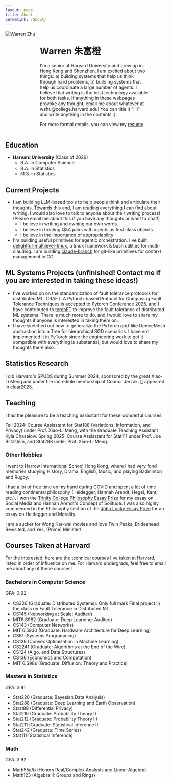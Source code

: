 ```yaml
---
layout: page
title: About
permalink: /about/
---
```

<div style="overflow: auto;">
  <img src="/assets/pictures/profile.png" alt="Warren Zhu" class="profile-image" style="max-width: 150px; border-radius: 0; float: left; margin: 0 15px 15px 0;">
  
  <div style="float: left; width: calc(100% - 165px);">
    <h1>Warren 朱富橙</h1>
    <p>I'm a senior at Harvard University and grew up in Hong Kong and Shenzhen. I am excited about two things: a) building systems that help us think through hard problems, b) building systems that help us coordinate a large number of agents. I believe that writing is the best technology available for both tasks. If anything in these webpages provoke any thought, email me about whatever at wzhu@college.harvard.edu! You can title it "Hi" and write anything in the contents :).

For more formal details, you can view my <a href="https://docs.google.com/document/d/1cP97u4_QKsB99DvwkSqs7xFsAhpwXLV7yUZSt7-IAVg/edit?tab=t.0" target="_blank">resume</a>.
    </p>
  </div>
</div>
<div style="clear: both;"></div>

## Education

- **Harvard University** (Class of 2026)
  - B.A. in Computer Science
  - B.A. in Statistics
  - M.S. in Statistics

## Current Projects
- I am building LLM-based tools to help people think and articulate their thoughts. Towards this end, I am reading everything I can find about writing. I would also love to talk to anyone about their writing process! (Please email me about this if you have any thoughts or want to chat!)
    - I believe in writing and owning our own words.
    - I believe in treating Q&A pairs with agents as first class objects
    - I believe in the importance of appropriability
- I'm building useful primitives for agentic orchestration. I've built [delightful-multilevel-tmux](https://github.com/WarrenZhu050413/delightful-multilevel-tmux), a tmux framework & bash utilities for multi-clauding. I am building [claude-branch](https://github.com/WarrenZhu050413/claude-branch) for git-like primitives for context management in CC.

## ML Systems Projects (unfinished! Contact me if you are interested in taking these ideas!)
- I've worked on on the standardization of fault tolerance protocols for distributed ML. CRAFT: A Pytorch-based Protocol for Composing Fault Tolerance Techniques is accepted to Pytorch Conference 2025, and I have contributed to [torchFT](https://github.com/pytorch/torchft/) to improve the fault tolerance of distributed ML systems. There is much more to do, and I would love to share my thoughts if anyone is interested in taking them on.
- I have sketched out how to generalize the PyTorch grid-like DeviceMesh abstraction into a Tree for hierarchical SGD scenarios. I have not implemented it in PyTorch since the engineering work to get it compatible with everything is substantial, but would love to share my thoughts there also.

## Statistics Research
I did Harvard's SPUDS during Summer 2024, sponsored by the great Xiao-Li Meng and under the incredible mentorship of Connor Jerzak. <a href="https://arxiv.org/abs/2411.02134" target="_blank">It</a> appeared in <a href="https://www.cclear.cc" target="_blank">clear2025</a>.

## Teaching
I had the pleasure to be a teaching assisstant for these wonderful courses:

Fall 2024: Course Assisstant for Stat188 (Variations, Information, and Privacy) under Prof. Xiao-Li Meng, with the Graduate Teaching Assistant Kyla Chasalow.
Spring 2025: Course Assisstant for Stat111 under Prof. Joe Blitzstein, and Stat288 under Prof. Xiao-Li Meng.

### Other Hobbies
I went to Harrow International School Hong Kong, where I had very fond memories studying History, Drama, English, Music, and playing Badminton and Rugby.

I had a lot of free time on my hand during COVID and spent a lot of time reading continental philosophy (Heidegger, Hannah Arendt, Hegel, Kant, etc.). I won the <a href="https://www.trin.cam.ac.uk/undergraduate/essay-prizes/philosophy/Trinity College Philosophy Essay Prize in 2021" target="_blank">Trinity College Philosophy Essay Prize</a> for my essay on Social Media and Hannah Arendt's Concept of Solitude. I was also highly commended in the Philosophy section of the [John Locke Essay Prize](https://www.johnlockeinstitute.com/essay-competition) for an essay on Heidegger and Morality.

I am a sucker for Wong Kar-wai movies and love Twin Peaks, Brideshead Revisited, and Yes, (Prime) Minister!.

## Courses Taken at Harvard

For the interested, here are the technical courses I've taken at Harvard, listed in order of influence on me. For Harvard undergrads, feel free to email me about any of these courses!

### Bachelors in Computer Science
GPA: 3.92 <!-- 4 + 4 + 4 + 3.75 + 4 + 4 + 3.5 + 4 + 4-->
- CS226 (Graduate: Distributed Systems): Only full mark Final project in the class on Fault Tolerance in Distributed ML
- CS145 (Networking at Scale: Audited)
- MIT6.S982 (Graduate: Deep Learning: Audited)
- CS143 (Computer Networks)
- MIT 6.5930 (Graduate: Hardware Architecture for Deep Learning)
- CS61 (Systems Programming)
- CS128 (Convex Optimization in Machine Learning)
- CS2241 (Graduate: Algorithms at the End of the Wire)
- CS124 (Algo. and Data Structures)
- CS136 (Economics and Computation)
- MIT 6.S98s (Graduate: Diffusion: Theory and Practice)

### Masters in Statistics
GPA: 3.91 <!-- 3.75 + 4 + 4 + 4 + 4 + 4 + 3.75 + 3.75-->
- Stat220 (Graduate: Bayesian Data Analysis)
- Stat288 (Graduate: Deep Learning and Earth Observation)
- Stat188 (Differential Privacy)
- Stat210 (Graduate: Probability Theory I)
- Stat212 (Graduate: Probability Theory II)
- Stat211 (Graduate: Statistical Inference I)
- Stat242 (Graduate: Time Series)
- Stat111 (Statistical Inference)

### Math
GPA: 3.92 <!-- 4 + 4 + 3.75 -->
- Math55a/b (Honors Real/Complex Analysis and Linear Algebra)
- Math123 (Algebra II: Groups and Rings)
